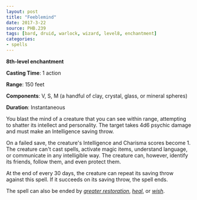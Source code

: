 ```yaml
---
layout: post
title: "Feeblemind"
date: 2017-3-22
source: PHB.239
tags: [bard, druid, warlock, wizard, level8, enchantment]
categories:
- spells
---
```


**8th-level enchantment**

**Casting Time**: 1 action

**Range**: 150 feet

**Components**: V, S, M (a handful of clay, crystal, glass, or mineral spheres)

**Duration**: Instantaneous

You blast the mind of a creature that you can see within range, attempting to shatter its intellect and personality. The target takes 4d6 psychic damage and must make an Intelligence saving throw.

On a failed save, the creature's Intelligence and Charisma scores become 1. The creature can't cast spells, activate magic items, understand language, or communicate in any intelligible way. The creature can, however, identify its friends, follow them, and even protect them.

At the end of every 30 days, the creature can repeat its saving throw against this spell. If it succeeds on its saving throw, the spell ends.

The spell can also be ended by _[greater restoration](greater-restoration "greater restoration (lvl 5)")_, _[heal](heal "heal (lvl 6)")_, or _[wish](wish "wish (lvl 9)")_.
